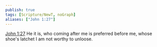 ```yaml
---
publish: true
tags: [Scripture/NewT, noGraph]
aliases: ["John 1:27"]
---
```

[John 1:27](https://churchofjesuschrist.org/study/scriptures/nt/john/1?lang=eng&id=p27#p27) He it is, who coming after me is preferred before me, whose shoe's latchet I am not worthy to unloose.
